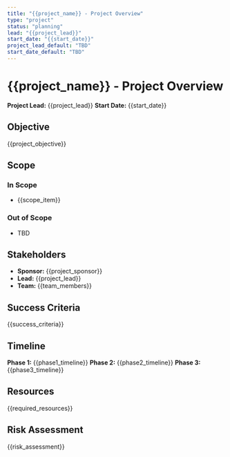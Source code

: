 ```yaml
---
title: "{{project_name}} - Project Overview"
type: "project"
status: "planning"
lead: "{{project_lead}}"
start_date: "{{start_date}}"
project_lead_default: "TBD"
start_date_default: "TBD"
---
```


# {{project_name}} - Project Overview

**Project Lead:** {{project_lead}}
**Start Date:** {{start_date}}

## Objective

{{project_objective}}

## Scope

### In Scope
- {{scope_item}}

### Out of Scope
- TBD

## Stakeholders

- **Sponsor:** {{project_sponsor}}
- **Lead:** {{project_lead}}
- **Team:** {{team_members}}

## Success Criteria

{{success_criteria}}

## Timeline

**Phase 1:** {{phase1_timeline}}
**Phase 2:** {{phase2_timeline}}
**Phase 3:** {{phase3_timeline}}

## Resources

{{required_resources}}

## Risk Assessment

{{risk_assessment}}
